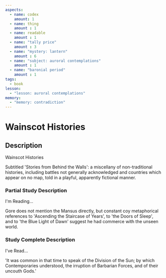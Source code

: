 ```yaml
---
aspects: 
  - name: codex
    amount: 1
  - name: thing
    amount : 1
  - name: readable
    amount : 1
  - name: "tally price"
    amount : 3
  - name: "mystery: lantern"
    amount : 6
  - name: "subject: auroral contemplations"
    amount : 1
  - name: "baronial period"
    amount : 1
tags:
  - book
lesson:
  - "lesson: auroral contemplations"
memory:
  - "memory: contradiction"
---
```


# Wainscot Histories

## Description
Wainscot Histories

Subtitled 'Stories from Behind the Walls': a miscellany of non-traditional histories, including battles not generally acknowledged and countries which appear on no map, told in a playful, apparently fictional manner.
### Partial Study Description
I'm Reading...

Gore does not mention the Mansus directly, but constant coy metaphorical references to 'Ascending the Staircase of Years', to 'the Doors of Sleep', and to 'the Blue Light of Dawn' suggest he had commerce with the unseen world.
### Study Complete Description
I've Read...

'It was common in that time to speak of the Division of the Sun; by which Contemporaries understood, the irruption of Barbarian Forces, and of their uncouth Gods.'